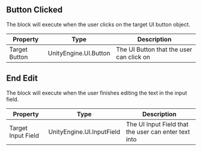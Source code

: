 ## Button Clicked
The block will execute when the user clicks on the target UI button object.

Property | Type | Description
 --- | --- | ---
Target Button | UnityEngine.UI.Button | The UI Button that the user can click on

## End Edit
The block will execute when the user finishes editing the text in the input field.

Property | Type | Description
 --- | --- | ---
Target Input Field | UnityEngine.UI.InputField | The UI Input Field that the user can enter text into


